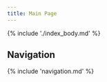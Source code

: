 ```yaml
---
title: Main Page
---
```

{% include './index_body.md' %}

## Navigation

{% include 'navigation.md' %}
